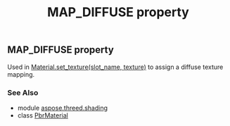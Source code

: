 ﻿---
title: MAP_DIFFUSE property
second_title: Aspose.3D for Python via .NET API References
description: 
type: docs
weight: 110
url: /python-net/aspose.threed.shading/pbrmaterial/map_diffuse/
is_root: false
---

## MAP_DIFFUSE property


Used in [Material.set_texture(slot_name, texture)](/3d/python-net/aspose.threed.shading/material/set_texture) to assign a diffuse texture mapping.

### See Also
* module [aspose.threed.shading](../../)
* class [PbrMaterial](/3d/python-net/aspose.threed.shading/pbrmaterial)
